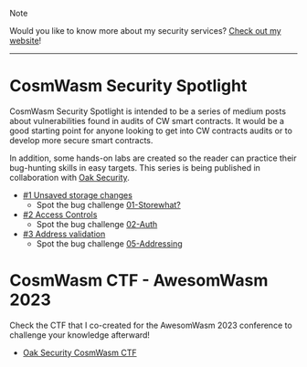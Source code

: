 > [!NOTE] 
> Would you like to know more about my security services?
> [Check out my website](https://jcsec.io/)!
---

# CosmWasm Security Spotlight

CosmWasm Security Spotlight is intended to be a series of medium posts about vulnerabilities found in audits of CW smart contracts. It would be a good starting point for anyone looking to get into CW contracts audits or to develop more secure smart contracts.

In addition, some hands-on labs are created so the reader can practice their bug-hunting skills in easy targets. This series is being published in collaboration with [Oak Security](https://www.oaksecurity.io/).

- [#1 Unsaved storage changes](https://jcsec-audits.medium.com/cosmwasm-security-spotlight-1-cba294b27ea2)
    - Spot the bug challenge [01-Storewhat?](https://github.com/oak-security/cosmwasm-security-dojo/tree/main/challenges/01-storewhat)
- [#2 Access Controls](https://jcsec-audits.medium.com/cosmwasm-security-spotlight-2-3b8abeb066a1)
    - Spot the bug challenge [02-Auth](https://github.com/oak-security/cosmwasm-security-dojo/tree/main/challenges/02-auth)
- [#3 Address validation](https://jcsec-audits.medium.com/cosmwasm-security-spotlight-3-2b11f36fd61)
    - Spot the bug challenge [05-Addressing](https://github.com/oak-security/cosmwasm-security-dojo/tree/main/challenges/05-addressing)

# CosmWasm CTF - AwesomWasm 2023

Check the CTF that I co-created for the AwesomWasm 2023 conference to challenge your knowledge afterward!
- [Oak Security CosmWasm CTF](https://github.com/oak-security/cosmwasm-ctf)
